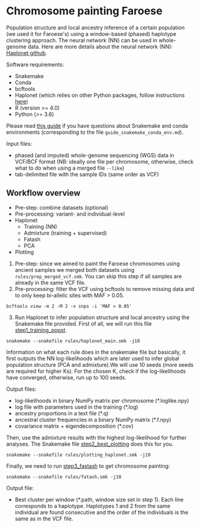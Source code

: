 # Chromosome painting Faroese

Population structure and local ancestry inference of a certain population (we used it for Faroese's) using a window-based (phased) haplotype clustering approach. The neural network (NN) can be used in whole-genome data. Here are more details about the neural network (NN): [Haplonet github](https://github.com/Rosemeis/HaploNet).

Software requirements:
- Snakemake 
- Conda
- bcftools 
- Haplonet (which relies on other Python packages, follow instructions [here](https://github.com/Rosemeis/HaploNet?tab=readme-ov-file#install-and-build))
- R (version >= 4.0)
- Python (>= 3.6)

Please read [this guide](guide_snakemake_conda_env.md) if you have questions about Snakemake and conda environments (corresponding to the file ```guide_snakemake_conda_env.md```). 

Input files:
- phased (and imputed) whole-genome sequencing (WGS) data in VCF/BCF format (NB: ideally one file per chromosome, otherwise, check what to do when using a merged file ```--like```)
- tab-delimited file with the sample IDs (same order as VCF)

## Workflow overview
- Pre-step: combine datasets (optional)
- Pre-processing: variant- and individual-level
- Haplonet
    - Training (NN)
    - Admixture (training + supervised)
    - Fatash
    - PCA
- Plotting

1. Pre-step:  since we aimed to paint the Faroese chromosomes using ancient samples we merged both datasets using ```rules/prep_merged_vcf.smk```. You can skip this step if all samples are already in the same VCF file. 
2. Pre-processing: filter the VCF using bcftools to remove missing data and to only keep bi-allelic sites with MAF > 0.05.
```
bcftools view -m 2 -M 2 -v snps -i 'MAF > 0.05'
```
3. Run Haplonet to infer population structure and local ancestry using the Snakemake file provided. 
First of all, we will run this file [step1_training_popst](rules/haplonet_main.smk). 

```
snakemake --snakefile rules/haplonet_main.smk -j10
```
Information on what each rule does in the snakemake file but basically, it first outputs the NN log-likelihoods which are later used to infer global population structure (PCA and admixture).We will use 10 seeds (more seeds are required for higher Ks). For the chosen K, check if the log-likelihoods have converged, otherwise, run up to 100 seeds. 

Output files:
- log-likelihoods in binary NumPy matrix per chromosome (*.loglike.npy)
- log file with parameters used in the training (*.log)
- ancestry proportions in a text file (*.q)
- ancestral cluster frequencies in a binary NumPy matrix (*.f.npy)
- covariance matrix + eigendecomposition (*.cov)
  
Then, use the admixture results with the highest log-likelihood for further analyses. The Snakemake file [step2_best_plotting](rules/plotting_haplonet.smk) does this for you. 
 
```
snakemake --snakefile rules/plotting_haplonet.smk -j10
```

Finally, we need to run [step3_fastash](rules/fastash.smk) to get chromosome painting:
```
snakemake --snakefile rules/fatash.smk -j10
```
Output file:
- Best cluster per window (*.path, window size set in step 1). Each line corresponds to a haplotype. Haplotypes 1 and 2 from the same individual are found consecutive and the order of the individuals is the same as in the VCF file. 
